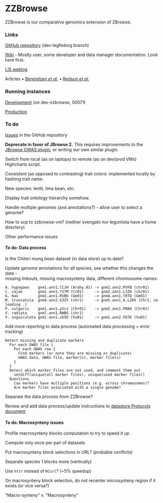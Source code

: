 # ZZBrowse

ZZBrowse is our comparative genomics extension of ZBrowse.

### Links

[GitHub repository](https://github.com/legumeinfo/ZZBrowse/tree/dev-legfedorg) (dev-legfedorg branch)

[Wiki](https://github.com/legumeinfo/ZZBrowse/wiki) - Mostly user, some developer and data manager documentation. Look here first.

[LIS weblog](https://www.legumeinfo.org/blog/2022/02/17/zzbrowse.html)

Articles
&bull; [Berendzen _et al._](https://onlinelibrary.wiley.com/doi/10.1002/leg3.74)
&bull; [Redsun _et al._](https://link.springer.com/protocol/10.1007/978-1-0716-2067-0_4)

### Running instances

[Development](http://dev.lis.ncgr.org:50071/shiny/ZZBrowse/) (on dev-zzbrowse, 50071)

[Production](https://zzbrowse.legumeinfo.org)

### To do

[Issues](https://github.com/legumeinfo/ZZBrowse/issues) in the GitHub repository

**Deprecate in favor of JBrowse 2.** This requires improvements to the [JBrowse GWAS plugin](jbrowse-plugin-gwas.md), or writing our own similar plugin.

Switch from local (as on laptops) to remote (as on dev/prod VMs) Highcharts script.

Consistent (as opposed to contrasting) trait colors: implemented locally by hashing trait name.

New species: lentil, lima bean, etc.

Display trait ontology hierarchy somehow.

Handle multiple genomes (and annotations?) - allow user to select a genome?

How to scp to zzbrowse-vm? (neither svengato nor legumista have a home directory)

Other performance issues

#### To do: Data process

Is the Chiteri mung bean dataset (in data store) up to date?

Update genome annotations for all species, see whether this changes the data -
<br/>missing linkouts, missing macrosynteny data, different chromosome names:
```
A. hypogaea    gnm1.ann1.CCJH (Arahy.01) -> gnm2.ann2.PVFB (chr01)
C. cajan       gnm1.ann1.Y27M (Cc01)     -> gnm2.ann1.L3ZH (chr01)
G. max         gnm2.ann1.RVB6 (Gm01)     -> gnm4.ann1.T8TQ (Gm01)
M. truncatula  gnm4.ann2.G3ZY (chr1)     -> gnm5.ann1_6.L2RX (Chr1, no leading .)
P. vulgaris    gnm1.ann1.pScz (Chr01)    -> gnm2.ann1.PB8d (Chr01)
V. radiata     gnm7.ann1.RWBG (chr1)
V. unguiculata gnm1.ann1.zb5D (Vu01)     -> gnm1.ann2.FD7K (Vu01)
```

Add more reporting to data process (automated data processing + error tracking)
```
Detect missing and duplicate markers
  For each GWAS file {
    For each GWAS row {
      Find markers (or note they are missing or duplicate)
      GWAS data, GWAS file, marker(s), marker file(s)
    }
  }
  Detect which marker files are not used, and comment them out
    setdiff(unique(all marker files), unique(used marker files))
  Questions
    Can markers have multiple positions (e.g. across chromosomes)?
    Are marker files associated with a single genome?
```

Separate the data process from ZZBrowse?

Review and add data process/update instructions to [datastore Protocols document](https://github.com/legumeinfo/datastore-specifications/blob/main/PROTOCOLS/README.md)

#### To do: Macrosynteny issues

Profile macrosynteny blocks computation to try to speed it up

Compute only once per pair of datasets

Put macrosynteny block selections in URL? (probable conflicts)

Separate species 1 blocks more (vertically)

Use `httr` instead of `RCurl`? (~5% speedup)

On macrosynteny block selection, do not recenter microsynteny region if it exists (or vice versa?)

"Macro-synteny" v. "Macrosynteny"
